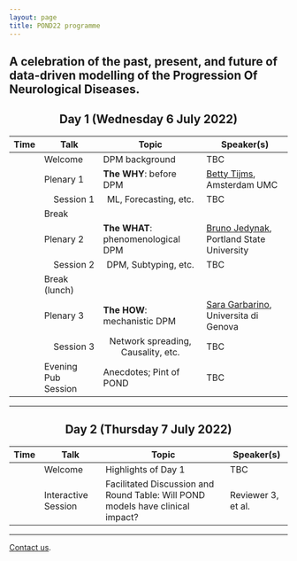 ```yaml
---
layout: page
title: POND22 programme
---
```


## A celebration of the past, present, and future of data-driven modelling of the **P**rogression **O**f **N**eurological **D**iseases.


<h2 align="center">Day 1 (Wednesday 6 July 2022)</h2>

<table class="styled-table">
    <!-- <caption>Description</caption> -->
    <thead>
        <tr>
            <th scope="col">Time</th>
            <th scope="col">Talk</th>
            <th scope="col">Topic</th>
            <th scope="col">Speaker(s)</th>
        </tr>
    </thead>
    <tbody>
        <tr>
            <td></td><td>Welcome</td><td>DPM background</td>
            <td>TBC</td>
        </tr>
        <tr>
            <td></td><td>Plenary 1</td><td><strong>The WHY</strong>: before DPM</td>
            <td><a href="https://researchinformation.amsterdamumc.org/en/persons/betty-tijms">Betty Tijms</a>, Amsterdam UMC</td>
        </tr>
        <tr>
            <td></td><td style="text-align:right">Session 1</td><td style="text-align:center">ML, Forecasting, etc.</td>
            <td>TBC</td>
        </tr>
        <tr>
            <td></td><td>Break</td><td></td>
            <td></td>
        </tr>
        <tr>
            <td></td><td>Plenary 2</td><td><strong>The WHAT</strong>: phenomenological DPM</td>
            <td><a href="https://sites.google.com/site/brunomjedynak/">Bruno Jedynak</a>, Portland State University</td>
        </tr>
        <tr>
            <td></td><td style="text-align:right">Session 2</td><td style="text-align:center">DPM, Subtyping, etc.</td>
            <td>TBC</td>
        </tr>
        <tr>
            <td></td><td>Break (lunch)</td><td></td>
            <td></td>
        </tr>
        <tr>
            <td></td><td>Plenary 3</td><td><strong>The HOW</strong>: mechanistic DPM</td>
            <td><a href="https://sgarbarino.github.io/">Sara Garbarino</a>, Universita di Genova</td>
        </tr>
        <tr>
            <td></td><td style="text-align:right">Session 3</td><td style="text-align:center">Network spreading, Causality, etc.</td>
            <td>TBC</td>
        </tr>
        <tr>
            <td></td><td>Evening Pub Session</td><td>Anecdotes; Pint of POND</td>
            <td>TBC</td>
        </tr>
    </tbody>
</table>



<hr/>

<h2 align="center">Day 2 (Thursday 7 July 2022)</h2>

<table>
    <!-- <caption>Description</caption> -->
    <thead>
        <tr>
            <th scope="col">Time</th>
            <th scope="col">Talk</th>
            <th scope="col">Topic</th>
            <th scope="col">Speaker(s)</th>
        </tr>
    </thead>
    <tbody>
        <tr>
            <td></td><td>Welcome</td><td>Highlights of Day 1</td>
            <td>TBC</td>
        </tr>
        <tr>
            <td></td><td>Interactive Session</td><td>Facilitated Discussion and Round Table: Will POND models have clinical impact?</td>
            <td>Reviewer 3, et al.</td>
        </tr>
    </tbody>
</table>

<hr/>

[Contact us](mailto:team@pond2022.com).

